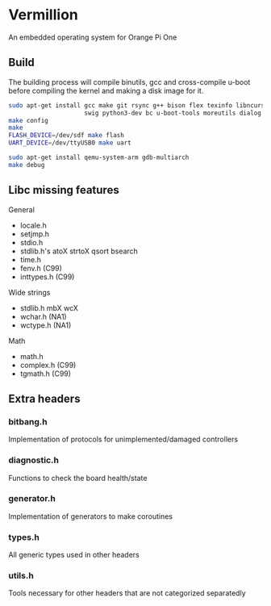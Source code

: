 # Vermillion
An embedded operating system for Orange Pi One

## Build
The building process will compile binutils, gcc and cross-compile u-boot before
compiling the kernel and making a disk image for it.
```sh
sudo apt-get install gcc make git rsync g++ bison flex texinfo libncurses-dev \
                     swig python3-dev bc u-boot-tools moreutils dialog
make config
make
FLASH_DEVICE=/dev/sdf make flash
UART_DEVICE=/dev/ttyUSB0 make uart

sudo apt-get install qemu-system-arm gdb-multiarch
make debug
```

## Libc missing features
General
- locale.h
- setjmp.h
- stdio.h
- stdlib.h's atoX strtoX qsort bsearch
- time.h
- fenv.h (C99)
- inttypes.h (C99)

Wide strings
- stdlib.h mbX wcX
- wchar.h (NA1)
- wctype.h (NA1)

Math
- math.h
- complex.h (C99)
- tgmath.h (C99)

## Extra headers
### bitbang.h
Implementation of protocols for unimplemented/damaged controllers
### diagnostic.h
Functions to check the board health/state
### generator.h
Implementation of generators to make coroutines
### types.h
All generic types used in other headers
### utils.h
Tools necessary for other headers that are not categorized separatedly
